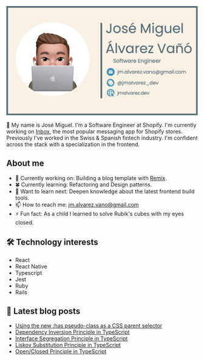 [![Banner](https://raw.githubusercontent.com/josemiguel-alvarez/josemiguel-alvarez/main/assets/banner-with-border.png)](https://www.jmalvarez.dev)

👋 My name is José Miguel. I'm a Software Engineer at Shopify. I'm currently working on [Inbox](https://www.shopify.com/inbox), the most popular messaging app for Shopify stores. Previously I've worked in the Swiss & Spanish fintech industry. I'm confident across the stack with a specialization in the frontend.

## About me

- 🔨 Currently working on: Building a blog template with [Remix](https://remix.run).
- 🍀 Currently learning: Refactoring and Design patterns.
- 💭 Want to learn next: Deepen knowledge about the latest frontend build tools.
- 📫 How to reach me: jm.alvarez.vano@gmail.com
- ⚡ Fun fact: As a child I learned to solve Rubik's cubes with my eyes closed.

## 🛠️ Technology interests

- React
- React Native
- Typescript
- Jest
- Ruby
- Rails

## 📝 Latest blog posts

<!--START_SECTION:feed-->
* [Using the new :has pseudo-class as a CSS parent selector](https:&#x2F;&#x2F;www.jmalvarez.dev&#x2F;posts&#x2F;using-has-pseudo-class-as-parent-selector)
* [Dependency Inversion Principle in TypeScript](https:&#x2F;&#x2F;www.jmalvarez.dev&#x2F;posts&#x2F;dependency-inversion-principle-typescript)
* [Interface Segregation Principle in TypeScript](https:&#x2F;&#x2F;www.jmalvarez.dev&#x2F;posts&#x2F;interface-segregation-principle)
* [Liskov Substitution Principle in TypeScript](https:&#x2F;&#x2F;www.jmalvarez.dev&#x2F;posts&#x2F;liskov-substitution-principle)
* [Open&#x2F;Closed Principle in TypeScript](https:&#x2F;&#x2F;www.jmalvarez.dev&#x2F;posts&#x2F;open-closed-principle)
<!--END_SECTION:feed-->
